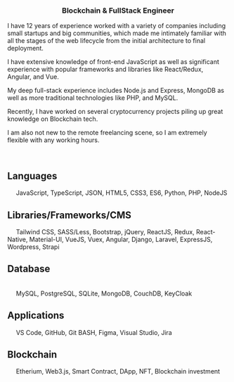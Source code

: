 <h3 align='center'>
  Blockchain & FullStack Engineer 
</h3>

<p>

  I have 12 years of experience worked with a variety of companies including small startups and big communities, which made me intimately familiar with all the stages of the web lifecycle from the initial architecture to final deployment.
  
  I have extensive knowledge of front-end JavaScript as well as significant experience with popular frameworks and libraries like React/Redux, Angular, and Vue. 
  
  My deep full-stack experience includes Node.js and Express, MongoDB as well as more traditional technologies like PHP, and MySQL.
  
  Recently, I have worked on several cryptocurrency projects piling up great knowledge on Blockchain tech. 
  
  I am also not new to the remote freelancing scene, so I am extremely flexible with any working hours.
</p>

<br><h2>Languages</h2>&nbsp;&nbsp;&nbsp;&nbsp;&nbsp;JavaScript, TypeScript, JSON, HTML5, CSS3, ES6, Python, PHP, NodeJS
<br><h2>Libraries/Frameworks/CMS</h2>&nbsp;&nbsp;&nbsp;&nbsp;&nbsp;Tailwind CSS, SASS/Less, Bootstrap, jQuery, ReactJS, Redux, React-Native, Material-UI, VueJS, Vuex, Angular, Django, Laravel, ExpressJS, Wordpress, Strapi
<br><h2>Database</h2><br>&nbsp;&nbsp;&nbsp;&nbsp;&nbsp;MySQL, PostgreSQL, SQLite, MongoDB, CouchDB, KeyCloak
<br><h2>Applications</h2>&nbsp;&nbsp;&nbsp;&nbsp;&nbsp;VS Code, GitHub, Git BASH, Figma, Visual Studio, Jira
<br><h2>Blockchain</h2>&nbsp;&nbsp;&nbsp;&nbsp;&nbsp;Etherium, Web3.js, Smart Contract, DApp, NFT, Blockchain investment
<p>
